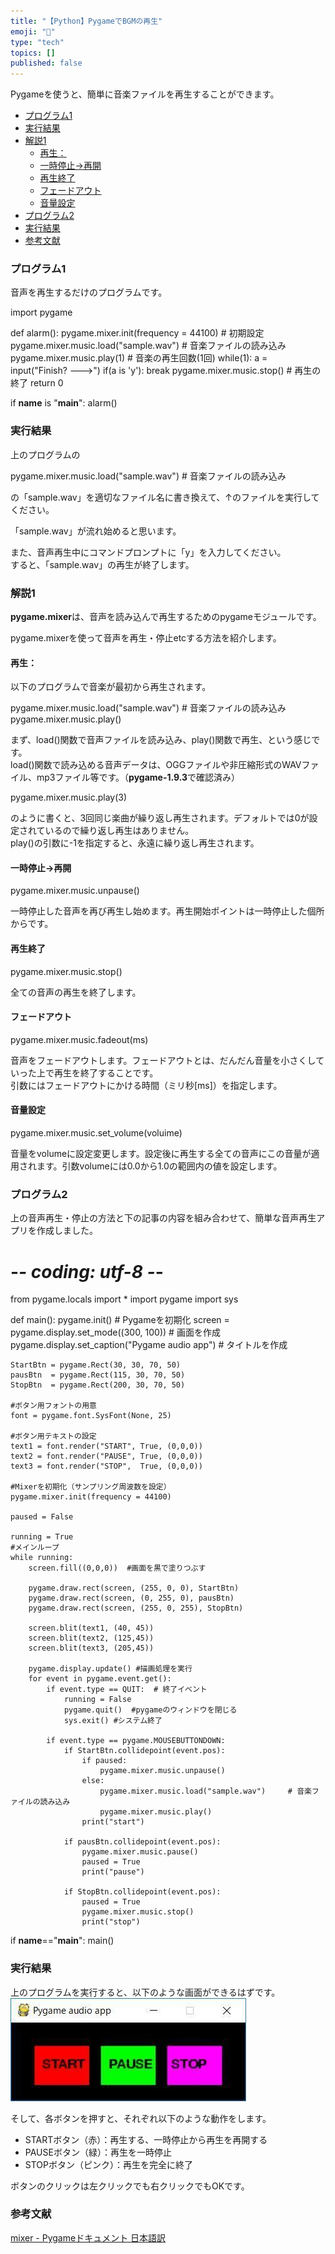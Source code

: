 ```yaml
---
title: "【Python】PygameでBGMの再生"
emoji: "🤖"
type: "tech"
topics: []
published: false
---
```


Pygameを使うと、簡単に音楽ファイルを再生することができます。

* [プログラム1](#プログラム1)
* [実行結果](#実行結果)
* [解説1](#解説1)  
   * [再生：](#再生)  
   * [一時停止→再開](#一時停止再開)  
   * [再生終了](#再生終了)  
   * [フェードアウト](#フェードアウト)  
   * [音量設定](#音量設定)
* [プログラム2](#プログラム2)
* [実行結果](#実行結果-1)
* [参考文献](#参考文献)

### プログラム1

音声を再生するだけのプログラムです。

import pygame

def alarm():
    pygame.mixer.init(frequency = 44100)    # 初期設定
    pygame.mixer.music.load("sample.wav")     # 音楽ファイルの読み込み
    pygame.mixer.music.play(1)              # 音楽の再生回数(1回)
    while(1):
        a = input("Finish? --->")
        if(a is 'y'): break
    pygame.mixer.music.stop()               # 再生の終了
    return 0
    
if __name__ is "__main__":
    alarm()

### 実行結果

上のプログラムの

pygame.mixer.music.load("sample.wav")     # 音楽ファイルの読み込み

の「sample.wav」を適切なファイル名に書き換えて、↑のファイルを実行してください。

「sample.wav」が流れ始めると思います。

また、音声再生中にコマンドプロンプトに「y」を入力してください。  
すると、「sample.wav」の再生が終了します。  
  
### 解説1

**pygame.mixer**は、音声を読み込んで再生するためのpygameモジュールです。

pygame.mixerを使って音声を再生・停止etcする方法を紹介します。  
  
#### 再生：

以下のプログラムで音楽が最初から再生されます。

pygame.mixer.music.load("sample.wav")     # 音楽ファイルの読み込み
pygame.mixer.music.play()

まず、load()関数で音声ファイルを読み込み、play()関数で再生、という感じです。  
load()関数で読み込める音声データは、OGGファイルや非圧縮形式のWAVファイル、mp3ファイル等です。（**pygame-1.9.3**で確認済み）  
  
pygame.mixer.music.play(3)

のように書くと、3回同じ楽曲が繰り返し再生されます。デフォルトでは0が設定されているので繰り返し再生はありません。  
play()の引数に-1を指定すると、永遠に繰り返し再生されます。  
  
  
#### 一時停止→再開

pygame.mixer.music.unpause()

一時停止した音声を再び再生し始めます。再生開始ポイントは一時停止した個所からです。  
  
#### 再生終了

pygame.mixer.music.stop()

全ての音声の再生を終了します。  
  
#### フェードアウト

pygame.mixer.music.fadeout(ms)

音声をフェードアウトします。フェードアウトとは、だんだん音量を小さくしていった上で再生を終了することです。  
引数にはフェードアウトにかける時間（ミリ秒\[ms\]）を指定します。  
  
#### 音量設定

pygame.mixer.music.set_volume(voluime)

音量をvolumeに設定変更します。設定後に再生する全ての音声にこの音量が適用されます。引数volumeには0.0から1.0の範囲内の値を設定します。  
  
  
### プログラム2

上の音声再生・停止の方法と下の記事の内容を組み合わせて、簡単な音声再生アプリを作成しました。

# -*- coding: utf-8 -*-
from pygame.locals import *
import pygame
import sys

def main():
    pygame.init()    # Pygameを初期化
    screen = pygame.display.set_mode((300, 100))    # 画面を作成
    pygame.display.set_caption("Pygame audio app")    # タイトルを作成
    
    StartBtn = pygame.Rect(30, 30, 70, 50)
    pausBtn  = pygame.Rect(115, 30, 70, 50)
    StopBtn  = pygame.Rect(200, 30, 70, 50)
    
    #ボタン用フォントの用意  
    font = pygame.font.SysFont(None, 25)
    
    #ボタン用テキストの設定
    text1 = font.render("START", True, (0,0,0))
    text2 = font.render("PAUSE", True, (0,0,0))
    text3 = font.render("STOP",  True, (0,0,0))

    #Mixerを初期化（サンプリング周波数を設定）
    pygame.mixer.init(frequency = 44100)
    
    paused = False
    
    running = True
    #メインループ
    while running:
        screen.fill((0,0,0))  #画面を黒で塗りつぶす
        
        pygame.draw.rect(screen, (255, 0, 0), StartBtn)
        pygame.draw.rect(screen, (0, 255, 0), pausBtn)
        pygame.draw.rect(screen, (255, 0, 255), StopBtn)

        screen.blit(text1, (40, 45))
        screen.blit(text2, (125,45))
        screen.blit(text3, (205,45))

        pygame.display.update() #描画処理を実行
        for event in pygame.event.get():
            if event.type == QUIT:  # 終了イベント
                running = False
                pygame.quit()  #pygameのウィンドウを閉じる
                sys.exit() #システム終了
                
            if event.type == pygame.MOUSEBUTTONDOWN:
                if StartBtn.collidepoint(event.pos):
                    if paused:
                        pygame.mixer.music.unpause()
                    else:
                        pygame.mixer.music.load("sample.wav")     # 音楽ファイルの読み込み
                        pygame.mixer.music.play()
                    print("start")
                    
                if pausBtn.collidepoint(event.pos):
                    pygame.mixer.music.pause()
                    paused = True
                    print("pause")
                
                if StopBtn.collidepoint(event.pos):
                    paused = True
                    pygame.mixer.music.stop()
                    print("stop")

if __name__=="__main__":
    main()
  
  
### 実行結果

上のプログラムを実行すると、以下のような画面ができるはずです。  
![f:id:pythonjacascript:20190224090411j:plain](/images/ppythonjacascript2019022420190224090411.jpg "f:id:pythonjacascript:20190224090411j:plain")

そして、各ボタンを押すと、それぞれ以下のような動作をします。

* STARTボタン（赤）：再生する、一時停止から再生を再開する
* PAUSEボタン（緑）：再生を一時停止
* STOPボタン（ピンク）：再生を完全に終了

ボタンのクリックは左クリックでも右クリックでもOKです。  
  
### 参考文献

[mixer - Pygameドキュメント 日本語訳](http://westplain.sakuraweb.com/translate/pygame/Mixer.cgi)